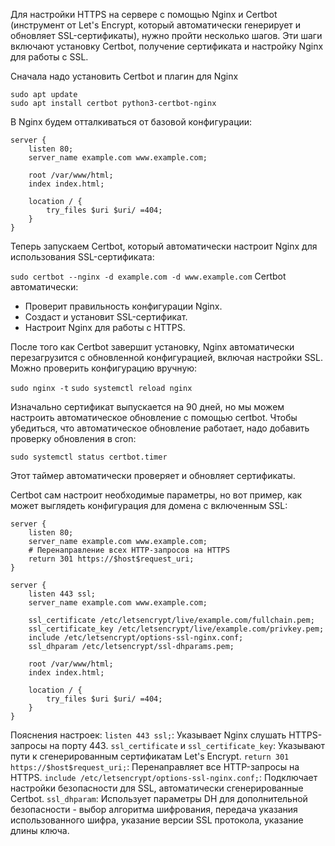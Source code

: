 Для настройки HTTPS на сервере с помощью Nginx и Certbot (инструмент от Let's Encrypt, который автоматически генерирует и обновляет SSL-сертификаты), нужно пройти несколько шагов. Эти шаги включают установку Certbot, получение сертификата и настройку Nginx для работы с SSL.

Сначала надо установить Certbot и плагин для Nginx

```
sudo apt update
sudo apt install certbot python3-certbot-nginx
```

В Nginx будем отталкиваться от базовой конфигурации:

```
server {
    listen 80;
    server_name example.com www.example.com;

    root /var/www/html;
    index index.html;

    location / {
        try_files $uri $uri/ =404;
    }
}
```

Теперь запускаем Certbot, который автоматически настроит Nginx для использования SSL-сертификата:

`sudo certbot --nginx -d example.com -d www.example.com`
Certbot автоматически:
 - Проверит правильность конфигурации Nginx.
 - Создаст и установит SSL-сертификат.
- Настроит Nginx для работы с HTTPS.

После того как Certbot завершит установку, Nginx автоматически перезагрузится с обновленной конфигурацией, включая настройки SSL. Можно проверить конфигурацию вручную:

`sudo nginx -t`
`sudo systemctl reload nginx`

Изначально сертификат выпускается на 90 дней, но мы можем настроить автоматическое обновление с помощью certbot. Чтобы убедиться, что автоматическое обновление работает, надо добавить проверку обновления в cron:

`sudo systemctl status certbot.timer`

Этот таймер автоматически проверяет и обновляет сертификаты.

Certbot сам настроит необходимые параметры, но вот пример, как может выглядеть конфигурация для домена с включенным SSL:
```
server {
    listen 80;
    server_name example.com www.example.com;
    # Перенаправление всех HTTP-запросов на HTTPS
    return 301 https://$host$request_uri;  
}

server {
    listen 443 ssl;
    server_name example.com www.example.com;

    ssl_certificate /etc/letsencrypt/live/example.com/fullchain.pem;
    ssl_certificate_key /etc/letsencrypt/live/example.com/privkey.pem;
    include /etc/letsencrypt/options-ssl-nginx.conf;
    ssl_dhparam /etc/letsencrypt/ssl-dhparams.pem;

    root /var/www/html;
    index index.html;

    location / {
        try_files $uri $uri/ =404;
    }
}
```

Пояснения настроек:
`listen 443 ssl;`: Указывает Nginx слушать HTTPS-запросы на порту 443.
`ssl_certificate` и `ssl_certificate_key`: Указывают пути к сгенерированным сертификатам Let's Encrypt.
`return 301 https://$host$request_uri;`: Перенаправляет все HTTP-запросы на HTTPS.
`include /etc/letsencrypt/options-ssl-nginx.conf;`: Подключает настройки безопасности для SSL, автоматически сгенерированные Certbot.
`ssl_dhparam`: Использует параметры DH для дополнительной безопасности - выбор алгоритма шифрования, передача указания использованного шифра, указание версии SSL протокола, указание длины ключа. 
